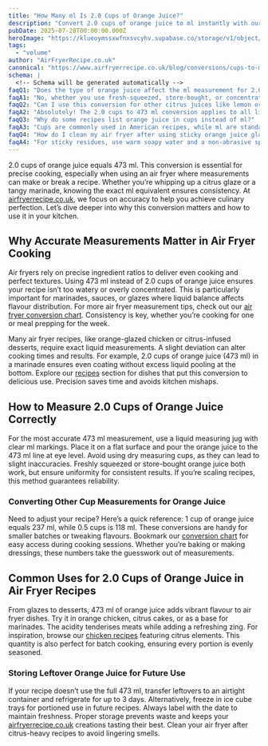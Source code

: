 ```yaml
---
title: "How Many ml Is 2.0 Cups of Orange Juice?"
description: "Convert 2.0 cups of orange juice to ml instantly with our easy guide. Perfect for air fryer recipes and precise cooking measurements."
pubDate: 2025-07-28T00:00:00.000Z
heroImage: "https://klueoymssxwfnxsvcyhv.supabase.co/storage/v1/object/public/Shmucket/how-many-ml-is-2-cups-of-orange-juice.webp"
tags:
  - "volume"
author: "AirFryerRecipe.co.uk"
canonical: "https://www.airfryerrecipe.co.uk/blog/conversions/cups-to-ml/how-many-ml-is-2-cups-of-orange-juice"
schema: |
  <!-- Schema will be generated automatically -->
faqQ1: "Does the type of orange juice affect the ml measurement for 2.0 cups?"
faqA1: "No, whether you use fresh-squeezed, store-bought, or concentrated orange juice (reconstituted), 2.0 cups will always equal 473 ml. The difference lies in flavour intensity and pulp content, not volume. For consistent results in air fryer recipes, stick to the same type throughout."
faqQ2: "Can I use this conversion for other citrus juices like lemon or grapefruit?"
faqA2: "Absolutely! The 2.0 cups to 473 ml conversion applies to all liquid ingredients, including lemon, lime, or grapefruit juice. However, adjust recipes for acidity differences—citrus juices vary in tartness. Check our <a href=https://www.airfryerrecipe.co.uk/recipes>recipes</a> for tailored citrus-based ideas."
faqQ3: "Why do some recipes list orange juice in cups instead of ml?"
faqA3: "Cups are commonly used in American recipes, while ml are standard in the UK and metric-system countries. At <a href=https://www.airfryerrecipe.co.uk>airfryerrecipe.co.uk</a>, we provide both for universal clarity. Always use measuring tools suited to your recipe’s origin for best results."
faqQ4: "How do I clean my air fryer after using sticky orange juice glazes?"
faqA4: "For sticky residues, use warm soapy water and a non-abrasive sponge. Our <a href=https://www.airfryerrecipe.co.uk/air-fryer-cleaner>air fryer cleaner guide</a> details safe methods. Avoid harsh chemicals—citrus acidity can react with some cleaners. Regular maintenance keeps your appliance performing optimally."
---
```

<p>2.0 cups of orange juice equals 473 ml. This conversion is essential for precise cooking, especially when using an air fryer where measurements can make or break a recipe. Whether you’re whipping up a citrus glaze or a tangy marinade, knowing the exact ml equivalent ensures consistency. At <a href=https://www.airfryerrecipe.co.uk>airfryerrecipe.co.uk</a>, we focus on accuracy to help you achieve culinary perfection. Let’s dive deeper into why this conversion matters and how to use it in your kitchen.</p>

<h2>Why Accurate Measurements Matter in Air Fryer Cooking</h2>
<p>Air fryers rely on precise ingredient ratios to deliver even cooking and perfect textures. Using 473 ml instead of 2.0 cups of orange juice ensures your recipe isn’t too watery or overly concentrated. This is particularly important for marinades, sauces, or glazes where liquid balance affects flavour distribution. For more air fryer measurement tips, check out our <a href=https://www.airfryerrecipe.co.uk/air-fryer-conversion-chart>air fryer conversion chart</a>. Consistency is key, whether you’re cooking for one or meal prepping for the week.</p>

<p>Many air fryer recipes, like orange-glazed chicken or citrus-infused desserts, require exact liquid measurements. A slight deviation can alter cooking times and results. For example, 2.0 cups of orange juice (473 ml) in a marinade ensures even coating without excess liquid pooling at the bottom. Explore our <a href=https://www.airfryerrecipe.co.uk/recipes>recipes</a> section for dishes that put this conversion to delicious use. Precision saves time and avoids kitchen mishaps.</p>

<h2>How to Measure 2.0 Cups of Orange Juice Correctly</h2>
<p>For the most accurate 473 ml measurement, use a liquid measuring jug with clear ml markings. Place it on a flat surface and pour the orange juice to the 473 ml line at eye level. Avoid using dry measuring cups, as they can lead to slight inaccuracies. Freshly squeezed or store-bought orange juice both work, but ensure uniformity for consistent results. If you’re scaling recipes, this method guarantees reliability.</p>

<h3>Converting Other Cup Measurements for Orange Juice</h3>
<p>Need to adjust your recipe? Here’s a quick reference: 1 cup of orange juice equals 237 ml, while 0.5 cups is 118 ml. These conversions are handy for smaller batches or tweaking flavours. Bookmark our <a href=https://www.airfryerrecipe.co.uk/air-fryer-conversion-chart>conversion chart</a> for easy access during cooking sessions. Whether you’re baking or making dressings, these numbers take the guesswork out of measurements.</p>

<h2>Common Uses for 2.0 Cups of Orange Juice in Air Fryer Recipes</h2>
<p>From glazes to desserts, 473 ml of orange juice adds vibrant flavour to air fryer dishes. Try it in orange chicken, citrus cakes, or as a base for marinades. The acidity tenderises meats while adding a refreshing zing. For inspiration, browse our <a href=https://www.airfryerrecipe.co.uk/recipe-category/chicken>chicken recipes</a> featuring citrus elements. This quantity is also perfect for batch cooking, ensuring every portion is evenly seasoned.</p>

<h3>Storing Leftover Orange Juice for Future Use</h3>
<p>If your recipe doesn’t use the full 473 ml, transfer leftovers to an airtight container and refrigerate for up to 3 days. Alternatively, freeze in ice cube trays for portioned use in future recipes. Always label with the date to maintain freshness. Proper storage prevents waste and keeps your <a href=https://www.airfryerrecipe.co.uk>airfryerrecipe.co.uk</a> creations tasting their best. Clean your air fryer after citrus-heavy recipes to avoid lingering smells.</p>
